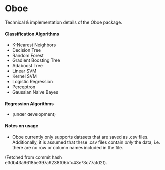 # Oboe
Technical & implementation details of the Oboe package.

#### Classification Algorithms
* K-Nearest Neighbors
* Decision Tree
* Random Forest
* Gradient Boosting Tree
* Adaboost Tree
* Linear SVM
* Kernel SVM
* Logistic Regression
* Perceptron
* Gaussian Naive Bayes

#### Regression Algorithms
* (under development)

#### Notes on usage
* Oboe currently only supports datasets that are saved as .csv files. Additionally, it is assumed that these .csv files contain *only* the data, i.e. there are no row or column names included in the file.

(Fetched from commit hash e3db43a96185e397a9238f06bfc43e73c77afd2f).

